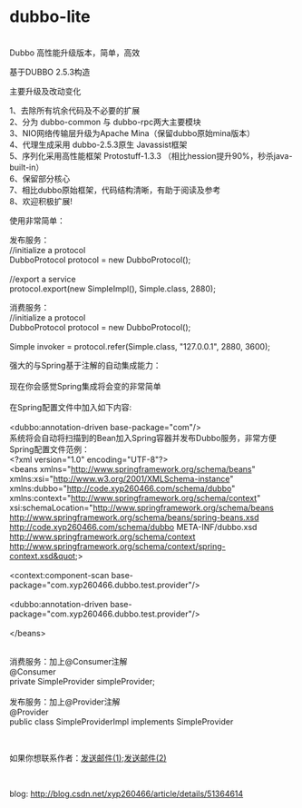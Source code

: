 # dubbo-lite
<br/>
Dubbo 高性能升级版本，简单，高效

基于DUBBO 2.5.3构造

主要升级及改动变化

1、去除所有坑余代码及不必要的扩展<br/>
2、分为 dubbo-common 与 dubbo-rpc两大主要模块<br/>
3、NIO网络传输层升级为Apache Mina（保留dubbo原始mina版本）<br/>
4、代理生成采用 dubbo-2.5.3原生 Javassist框架<br/>
5、序列化采用高性能框架 Protostuff-1.3.3 （相比hession提升90%，秒杀java-built-in）<br/>
6、保留部分核心<br/>
7、相比dubbo原始框架，代码结构清晰，有助于阅读及参考<br/>
8、欢迎积极扩展!<br/>

使用非常简单：<br/>

发布服务：<br/>
//initialize a protocol<br/>
DubboProtocol protocol = new DubboProtocol();<br/>
<br/>
//export a service<br/>
protocol.export(new SimpleImpl(), Simple.class, 2880);<br/>

消费服务：<br/>
//initialize a protocol<br/>
DubboProtocol protocol = new DubboProtocol();<br/>
<br/>
Simple invoker = protocol.refer(Simple.class, "127.0.0.1", 2880, 3600);<br/>

强大的与Spring基于注解的自动集成能力：<br/>
<br/>
现在你会感觉Spring集成将会变的非常简单<br/>
<br/>
在Spring配置文件中加入如下内容:<br/>
<br/>
&lt;dubbo:annotation-driven  base-package="com"/&gt;<br/>
系统将会自动将扫描到的Bean加入Spring容器并发布Dubbo服务，非常方便
<br/>
Spring配置文件范例：<br/>
&lt;?xml version=&quot;1.0&quot; encoding=&quot;UTF-8&quot;?&gt;
<br/>
&lt;beans xmlns=&quot;http://www.springframework.org/schema/beans&quot;
       xmlns:xsi=&quot;http://www.w3.org/2001/XMLSchema-instance&quot;
       xmlns:dubbo=&quot;http://code.xyp260466.com/schema/dubbo&quot;
       xmlns:context=&quot;http://www.springframework.org/schema/context&quot;
       xsi:schemaLocation=&quot;http://www.springframework.org/schema/beans
       http://www.springframework.org/schema/beans/spring-beans.xsd
       http://code.xyp260466.com/schema/dubbo
       META-INF/dubbo.xsd
       http://www.springframework.org/schema/context
       http://www.springframework.org/schema/context/spring-context.xsd&quot;&gt;
<br/>
<br/>
    &lt;context:component-scan base-package=&quot;com.xyp260466.dubbo.test.provider&quot;/&gt;
<br/>
<br/>
    &lt;dubbo:annotation-driven base-package=&quot;com.xyp260466.dubbo.test.provider&quot;/&gt;
<br/>
<br/>
&lt;/beans&gt;
<br/>
<br/>

消费服务：加上@Consumer注解<br/>
@Consumer<br/>
private SimpleProvider simpleProvider;<br/>
<br/>
发布服务：加上@Provider注解<br/>
@Provider<br/>
public class SimpleProviderImpl implements SimpleProvider <br/>


<br/>

如果你想联系作者：<a href="mailto:xyp260466@sina.com">发送邮件(1)</a>;<a href="mailto:xyp260466@163.com">发送邮件(2)</a>

<br/>

blog: http://blog.csdn.net/xyp260466/article/details/51364614